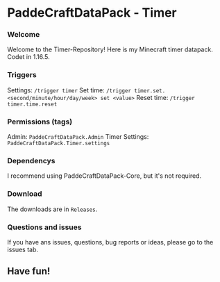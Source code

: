 # PaddeCraftDataPack - Timer

### Welcome

Welcome to the Timer-Repository!
Here is my Minecraft timer datapack.
Codet in 1.16.5.

### Triggers

Settings: `/trigger timer`
Set time: `/trigger timer.set.<second/minute/hour/day/week> set <value>`
Reset time: `/trigger timer.time.reset`

### Permissions (tags)

Admin: `PaddeCraftDataPack.Admin`
Timer Settings: `PaddeCraftDataPack.Timer.settings`

### Dependencys

I recommend using PaddeCraftDataPack-Core,
but it's not required.

### Download

The downloads are in `Releases`.

### Questions and issues

If you have ans issues, questions, bug reports
or ideas, please go to the issues tab.

## Have fun!
